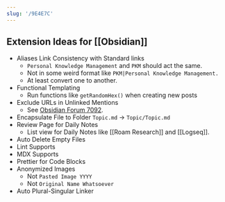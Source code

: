 ```yaml
---
slug: '/9E4E7C'
---
```


## Extension Ideas for [[Obsidian]]

- Aliases Link Consistency with Standard links
  - `Personal Knowledge Management` and `PKM` should act the same.
  - Not in some weird format like `PKM|Personal Knowledge Management.`
  - At least convert one to another.
- Functional Templating
  - Run functions like `getRandomHex()` when creating new posts
- Exclude URLs in Unlinked Mentions
  - See [Obsidian Forum 7092](https://forum.obsidian.md/t/exclude-backlink-mentions-in-link-markup-from-suggested-backlinks/7092).
- Encapsulate File to Folder `Topic.md` → `Topic/Topic.md`
- Review Page for Daily Notes
  - List view for Daily Notes like [[Roam Research]] and [[Logseq]].
- Auto Delete Empty Files
- Lint Supports
- MDX Supports
- Prettier for Code Blocks
- Anonymized Images
  - Not `Pasted Image YYYY`
  - Not `Original Name Whatsoever`
- Auto Plural-Singular Linker
